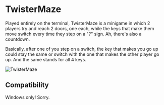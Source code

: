 # TwisterMaze
Played entirely on the terminal, TwisterMaze is a minigame in which 2 players try and reach 2 doors, 
one each, while the keys that make them move switch every time they step on a "?" sign. 
Ah, there's also a countdown.

Basically, after one of you step on a switch, the key that makes you go up could stay the same or switch with
the one that makes the other player go up. And the same stands for all 4 keys.

![TwisterMaze](https://github.com/CCantale/TwisterMaze/assets/95633668/dc7b7372-2b34-46be-bf08-f78453e1c695)

## Compatibility
Windows only! Sorry.
